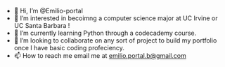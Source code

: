 - 👋 Hi, I’m @Emilio-portal
- 👀 I’m interested in becoimng a computer science major at UC Irvine or UC Santa Barbara !
- 🌱 I’m currently learning Python through a codecademy course.
- 💞️ I’m looking to collaborate on any sort of project to build my portfolio once I have basic coding profeciency.
- 📫 How to reach me email me at emilio.portal.b@gmail.com

<!---
Emilio-portal/Emilio-portal is a ✨ special ✨ repository because its `README.md` (this file) appears on your GitHub profile.
You can click the Preview link to take a look at your changes.
--->
